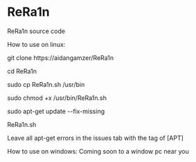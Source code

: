 # ReRa1n
ReRa1n source code

How to use on linux:

git clone https://aidangamzer/ReRa1n

cd ReRa1n

sudo cp ReRa1n.sh /usr/bin

sudo chmod +x /usr/bin/ReRa1n.sh

sudo apt-get update --fix-missing

ReRa1n.sh 

Leave all apt-get errors in the issues tab with the tag of [APT]

How to use on windows: 
Coming soon to a window pc near you
